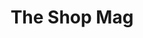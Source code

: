 ---
title: The Shop Mag
description: The go-to source for professionals in the specialty automotive aftermarket.
live_date: 2015-07-01T00:00:00.000Z
location: Broomfield, Colorado
link: http://theshopmag.com/
thumbnail: /assets/images/projects/theshopmag/thumb.jpg
gallery_images:
  - title: Template
    image: /assets/images/projects/theshopmag/vs-macbook-template.jpg
weight: 7
permalink: /portfolio/the-shop-mag/
---